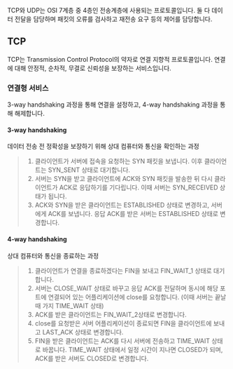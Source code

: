 TCP와 UDP는 OSI 7계층 중 4층인 전송계층에 사용되는 프로토콜입니다.
둘 다 데이터 전달을 담당하며 패킷의 오류를 검사하고 재전송 요구 등의 제어를 담당합니다.

## TCP
TCP는 Transmission Control Protocol의 약자로 연결 지향적 프로토콜입니다.
연결에 대해 안정적, 순차적, 무결로 신뢰성을 보장하는 서비스입니다.

### 연결형 서비스
3-way handshaking 과정을 통해 연결을 설정하고, 4-way handshaking 과정을 통해 해제합니다.

#### 3-way handshaking
데이터 전송 전 정확성을 보장하기 위해 상대 컴퓨터와 통신을 확인하는 과정

> 1. 클라이언트가 서버에 접속을 요청하는 SYN 패킷을 보냅니다. 이후 클라이언트는 SYN_SENT 상태로 대기합니다.
> 2. 서버는 SYN을 받고 클라이언트에 ACK와 SYN 패킷을 발송한 뒤 다시 클라이언트가 ACK로 응답하기를 기다립니다.
이때 서버는 SYN_RECEIVED 상태가 됩니다.
> 3. ACK와 SYN을 받은 클라이언트는 ESTABLISHED 상태로 변경하고, 서버에게 ACK를 보냅니다.
응답 ACK를 받은 서버는 ESTABLISHED 상태로 변경합니다.

#### 4-way handshaking
상대 컴퓨터와 통신을 종료하는 과정

> 1. 클라이언트가 연결을 종료하겠다는 FIN을 보내고 FIN_WAIT_1 상태로 대기합니다.
> 2. 서버는 CLOSE_WAIT 상태로 바꾸고 응답 ACK를 전달하며 동시에 해당 포트에 연결되어 있는 어플리케이션에 close를 요청합니다.
(이때 서버는 끝날 때 가지 TIME_WAIT 상태)
> 3. ACK를 받은 클라이언트는 FIN_WAIT_2상태로 변경합니다.
> 4. close를 요청받은 서버 어플리케이션이 종료되면 FIN을 클라이언트에 보내고 LAST_ACK 상태로 변경합니다.
> 5. FIN을 받은 클라이언트는 ACK를 다시 서버에 전송하고 TIME_WAIT 상태로 바꿉니다.
TIME_WAIT 상태에서 일정 시간이 지나면 CLOSED가 되며, ACK를 받은 서버도 CLOSED로 변경합니다.
